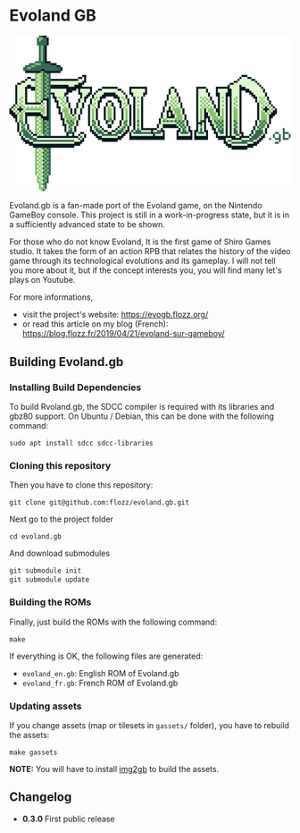 # Evoland GB

![](./evoland-gb-logo.png)

Evoland.gb is a fan-made port of the Evoland game, on the Nintendo GameBoy console. This project is still in a work-in-progress state, but it is in a sufficiently advanced state to be shown.

For those who do not know Evoland, It is the first game of Shiro Games studio. It takes the form of an action RPB that relates the history of the video game through its technological evolutions and its gameplay. I will not tell you more about it, but if the concept interests you, you will find many let's plays on Youtube.

For more informations,

* visit the project's website: https://evogb.flozz.org/
* or read this article on my blog (French): https://blog.flozz.fr/2019/04/21/evoland-sur-gameboy/

## Building Evoland.gb

### Installing Build Dependencies

To build Rvoland.gb, the SDCC  compiler is required with its libraries and gbz80 support. On Ubuntu / Debian, this can be done with the following command:

    sudo apt install sdcc sdcc-libraries

### Cloning this repository

Then you have to clone this repository:

    git clone git@github.com:flozz/evoland.gb.git

Next go to the project folder

    cd evoland.gb

And download submodules

    git submodule init
    git submodule update

### Building the ROMs

Finally, just build the ROMs with the following command:

    make

If everything is OK, the following files are generated:

* `evoland_en.gb`: English ROM of Evoland.gb
* `evoland_fr.gb`: French ROM of Evoland.gb

### Updating assets

If you change assets (map or tilesets in `gassets/` folder), you have to rebuild the assets:

    make gassets

**NOTE:** You will have to install [img2gb](https://github.com/flozz/img2gb) to build the assets.


## Changelog

* **0.3.0** First public release

